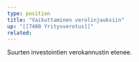 ```yaml
---
type: position
title: "Vaikuttaminen verolinjauksiin"
up: "[[7400 Yritysverotus]]"
related:
---
```


Suurten investointien verokannustin etenee.